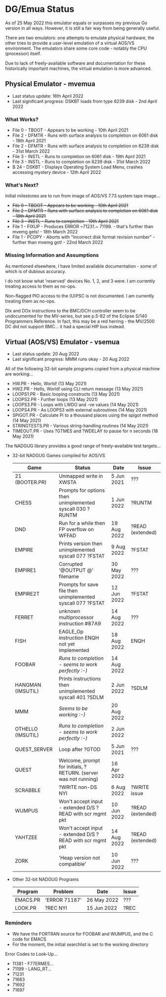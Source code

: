 # DG/Emua Status

As of 25 May 2022 this emulator equals or surpasses my previous Go version in all ways.
However, it is still a fair way from being generally useful.

There are two emulators: one attempts to emulate physical hardware, the other tries to
provide a user-level emulation of a virtual AOS/VS environment.  The emulators share
some core code - notably the CPU (processor) itself.

Due to lack of freely-available software and documentation for these historically
important machines, the virtual emulation is more advanced.

## Physical Emulator - mvemua

* Last status update: 16th April 2022
* Last significant progress: DSKBT loads from type 6239 disk - 2nd April 2022

### What Works?
* File 0 - TBOOT - Appears to be working - 10th April 2021
* File 2 - DFMTR - Runs with surface analysis to completion on 6061 disk - 18th April 2021
* File 2 - DFMTR - Runs with surface analysis to completion on 6239 disk - 31st March 2022
* File 3 - INSTL - Runs to completion on 6061 disk - 19th April 2021
* File 3 - INSTL - Runs to completion on 6239 disk - 31st March 2022
* B 24   - DSKBT - Displays Operating System Load Menu, crashes accessing mystery device - 12th April 2022
  
### What's Next?
Initial milestones are to run from image of AOS/VS 7.73 system tape image...
* ~~File 0 - TBOOT - Appears to be working - 10th April 2021~~
* ~~File 2 - DFMTR - Runs with surface analysis to completion on 6061 disk - 18th April 2021~~
* ~~File 3 - INSTL - Runs to completion - 19th April 2021~~
* File 1 - FIXUP - Produces ERROR ~71231.~ 71199. - that's further than mvemg gets! - 18th March 2022
* File 1 - PCOPY - Aborts with "Incorrect disk format revision number" - further than mvemg got! - 22nd March 2022

### Missing Information and Assumptions
As mentioned elsewhere, I have limited available documentation - some of which is of dubious accuracy.

I do not know what 'reserved' devices No. 1, 2, and 3 were.  I am currently treating access to them as no-ops.

Non-flagged PIO access to the (U)PSC is not documented.  I am currently treating them as no-ops.

DIx and DOx instructions to the BMC/DCH controller seem to be undocumented for the MV-series, but see p.5-82 of the Eclipse S/140 Programmers Reference.  In fact, this may be a red herring - the MV/2500 DC did not support BMC... it had a special HIP bus instead.

## Virtual (AOS/VS) Emulator - vsemua

* Last status update: 20 Aug 2022
* Last significant progress: MMM runs okay - 20 Aug 2022
  
All of the following 32-bit sample programs copied from a physical machine are working...
* HW.PR - Hello, World! (13 May 2021)
* HW2.PR - Hello, World! using CLI return message (13 May 2021)
* LOOPS1.PR - Basic looping constructs (13 May 2021)
* LOOPS2.PR - Further loops (13 May 2021)
* LOOPS3.PR - Loops with LWDO and -ve values (14 May 2021)
* LOOPS4.PR - As LOOPS3 with external subroutines (14 May 2021)
* SPIGOT.PR - Calculate Pi to a thousand places using the spigot method (14 May 2021)
* STRINGTESTS.PR - Various string-handling routines (14 May 2021)
* TIMEOUT.PR - Uses ?GTMES and ?WDELAY to pause for n seconds (18 May 2021)

The NADGUG library provides a good range of freely-available test targets...
  
* 32-bit NADGUG Games compiled for AOS/VS

  |    Game           |   Status                                              |   Date      |  Issue  |
  |-------------------|-------------------------------------------------------|-------------|---------|
  | 21 (BOOTER.PR)    | Unmapped write in XWSTA                                   |  5 Jun 2021 | ???              |
  | CHESS             | Prompts for options then unimplemented syscall 030 ?RUNTM |  1 Jun 2022 | ?RUNTM           |
  | DND               | Run for a while then FP overflow on WFFAD                 | 19 Aug 2022 | ?READ (extended) |
  | EMPIRE            | Prints version then unimplemented syscall 077 ?FSTAT      |  9 Aug 2022 | ?FSTAT           |
  | EMPIRE1           | Corrupted '@OUTPUT @' filename                            | 30 May 2022 | ???              |
  | EMPIRE2T          | Prompts for save file then unimplemented syscall 077 ?FSTAT | 12 Jun 2022 | ?FSTAT           |
  | FERRET            | unknown multiprocessor instruction #87A9                  | 14 Aug 2022 | ???              |
  | FISH              | EAGLE_Op instruction ENQH not yet implemented             | 18 Aug 2022 | ENQH             |
  | FOOBAR            | *Runs to completion - seems to work perfectly :-)*        | 14 Aug 2022 |                  |
  | HANGMAN (IMSUTIL) | Prints instructions then unimplemented syscall 401 ?SDLM  |  2 Jun 2022 | ?SDLM            |
  | MMM               | *Seems to be working :-)*                                 | 20 Aug 2022 |                  |
  | OTHELLO (IMSUTIL) | *Runs to completion - seems to work perfectly :-)*        |  2 Jun 2022 |                  |
  | QUEST_SERVER      | Loop after ?GTOD                                          |  5 Jun 2021 | ???              |
  | QUEST             | Welcome, prompt for initials, ?RETURN. (server was not running) | 16 Apr 2022 |      |
  | SCRABBLE          | ?WRITE non-DS NYI                                         |  6 Aug 2022 | ?WRITE issue     |
  | WUMPUS            | Won't accept input - extended D/S ?READ with scr mgmt pkt | 10 Jun 2022 | ?READ (extended) |
  | YAHTZEE           | Won't accept input - extended D/S ?READ with scr mgmt pkt | 14 Aug 2022 | ?READ (extended) |
  | ZORK              | 'Heap version not compatible'                             | 10 Jun 2022 | ??? |

* Other 32-bit NADGUG Programs

  | Program     | Problem                                                     | Date        |  Issue  |
  |-------------|-------------------------------------------------------------|-------------|---------|
  | EMACS.PR    | 'ERROR 71187'                                               | 26 May 2022 | ???     |
  | LOOK.PR     | ?REC NYI                                                    | 15 Jun 2022 | ?REC    |
  
### Reminders
* We have the FORTRAN source for FOOBAR and WUMPUS, and the C code for EMACS
* For the moment, the initial searchlist is set to the working directory

Error Codes to Look-Up...
* 11381 - F77ERMES...
* 71199 - LANG_RT...
* 71231 
* 71683 
* 71692 
* 71697 

